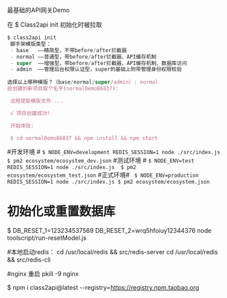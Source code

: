 最基础的API网关Demo 
 
在 $ Class2api init 初始化时被拉取

```javascript
$ class2api init
 脚手架模版类型：
 - base   ——精简型，不带before/after拦截器
 - normal ——普通型，带before/after拦截器、API缓存机制
 - super  ——增强型，带before/after拦截器、API缓存机制、数据库访问
 - admin  ——管理后台权限认证型，super的基础上附带管理身份权限校验
 
选择以上哪种模版？（base/normal/super/admin）: normal
给创建的新项目取个名字(normalDemo86837):

 远程提取模版文件 ...

 √ 项目创建成功!

 开始体验:

 $ cd normalDemo86837 && npm install && npm start
```
 
 #开发环境 #
 `
 $ NODE_ENV=development REDIS_SESSION=1 node ./src/index.js  
 $ pm2 ecosystem/ecosystem_dev.json
 `
 #测试环境 #
 `
 $ NODE_ENV=test REDIS_SESSION=1 node ./src/index.js 
 $ pm2 ecosystem/ecosystem_test.json
 `
 #正式环境#
 ` 
 $ NODE_ENV=production REDIS_SESSION=1 node ./src/index.js
 $ pm2 ecosystem/ecosystem.json
 `
# 初始化或重置数据库 #
 $ DB_RESET_1=123234537569 DB_RESET_2=wrq5hfoiuy12344376 node toolscript/run-resetModel.js      

#本地启动redis：
cd /usr/local/redis && src/redis-server
cd /usr/local/redis && src/redis-cli 

#nginx
重启 pkill -9 nginx

$ npm i class2api@latest --registry=https://registry.npm.taobao.org   


